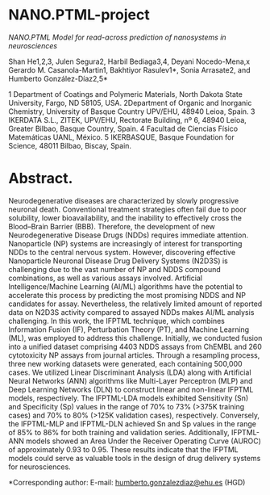 # NANO.PTML-project

*NANO.PTML Model for read-across prediction of nanosystems in neurosciences*

Shan He1,2,3, Julen Segura2, Harbil Bediaga3,4, Deyani Nocedo-Mena,x Gerardo M. Casanola-Martin1, Bakhtiyor Rasulev1*, Sonia Arrasate2, and Humberto González-Díaz2,5*

1 Department of Coatings and Polymeric Materials, North Dakota State University, Fargo, ND 58105, USA.
2Department of Organic and Inorganic Chemistry, University of Basque Country UPV/EHU, 48940 Leioa, Spain.
3 IKERDATA S.L., ZITEK, UPV/EHU, Rectorate Building, nº 6, 48940 Leioa, Greater Bilbao, Basque Country, Spain. 
4 Facultad de Ciencias Físico Matemáticas UANL, México.
5 IKERBASQUE, Basque Foundation for Science, 48011 Bilbao, Biscay, Spain.

# Abstract.

Neurodegenerative diseases are characterized by slowly progressive neuronal death. Conventional treatment strategies often fail due to poor solubility, lower bioavailability, and the inability to effectively cross the Blood–Brain Barrier (BBB). Therefore, the development of new Neurodegenerative Disease Drugs (NDDs) requires immediate attention. Nanoparticle (NP) systems are increasingly of interest for transporting NDDs to the central nervous system. However, discovering effective Nanoparticle Neuronal Disease Drug Delivery Systems (N2D3S) is challenging due to the vast number of NP and NDDS compound combinations, as well as various assays involved. Artificial Intelligence/Machine Learning (AI/ML) algorithms have the potential to accelerate this process by predicting the most promising NDDS and NP candidates for assay. Nevertheless, the relatively limited amount of reported data on N2D3S activity compared to assayed NDDs makes AI/ML analysis challenging. In this work, the IFPTML technique, which combines Information Fusion (IF), Perturbation Theory (PT), and Machine Learning (ML), was employed to address this challenge. Initially, we conducted fusion into a unified dataset comprising 4403 NDDS assays from ChEMBL and 260 cytotoxicity NP assays from journal articles. Through a resampling process, three new working datasets were generated, each containing 500,000 cases. We utilized Linear Discriminant Analysis (LDA) along with Artificial Neural Networks (ANN) algorithms like Multi-Layer Perceptron (MLP) and Deep Learning Networks (DLN) to construct linear and non-linear IFPTML models, respectively. The IFPTML-LDA models exhibited Sensitivity (Sn) and Specificity (Sp) values in the range of 70% to 73% (>375K training cases) and 70% to 80% (>125K validation cases), respectively. Conversely, the IFPTML-MLP and IFPTML-DLN achieved Sn and Sp values in the range of 85% to 86% for both training and validation series. Additionally, IFPTML-ANN models showed an Area Under the Receiver Operating Curve (AUROC) of approximately 0.93 to 0.95. These results indicate that the IFPTML models could serve as valuable tools in the design of drug delivery systems for neurosciences. 

*Corresponding author: E-mail: humberto.gonzalezdiaz@ehu.es (HGD)
